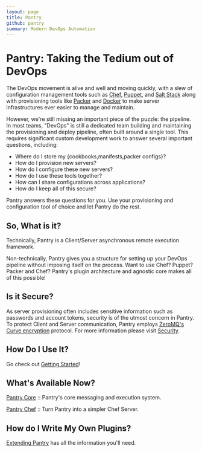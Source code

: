 ```yaml
---
layout: page
title: Pantry
github: pantry
summary: Modern DevOps Automation
---
```


# Pantry: Taking the Tedium out of DevOps

The DevOps movement is alive and well and moving quickly, with a slew of configuration management tools such as [Chef](http://www.getchef.com/chef/), [Puppet](http://puppetlabs.com/), and [Salt Stack](http://www.saltstack.com/) along with provisioning tools like [Packer](http://www.packer.io/) and [Docker](https://www.docker.io/) to make server infrastructures ever easier to manage and maintain.

However, we're still missing an important piece of the puzzle: the pipeline. In most teams, "DevOps" is still a dedicated team building and maintaining the provisioning and deploy pipeline, often built around a single tool. This requires significant custom development work to answer several important questions, including:

* Where do I store my {cookbooks,manifests,packer configs}?
* How do I provision new servers?
* How do I configure these new servers?
* How do I use these tools together?
* How can I share configurations across applications?
* How do I keep all of this secure?

Pantry answers these questions for you. Use your provisioning and configuration tool of choice and let Pantry do the rest.

## So, What is it?

Technically, Pantry is a Client/Server asynchronous remote execution framework.

Non-technically, Pantry gives you a structure for setting up your DevOps pipeline without imposing itself on the process. Want to use Chef? Puppet? Packer and Chef? Pantry's plugin architecture and agnostic core makes all of this possible!

## Is it Secure?

As server provisioning often includes sensitive information such as passwords and account tokens, security is of the utmost concern in Pantry. To protect Client and Server communication, Pantry employs [ZeroMQ's](http://zeromq.org/) [Curve encryption](http://curvezmq.org/) protocol. For more information please visit [Security](/core/security.html).


## How Do I Use It?

Go check out [Getting Started](/getting_started.html)!

## What's Available Now?

[Pantry Core](/core) :: Pantry's core messaging and execution system.

[Pantry Chef](/chef) :: Turn Pantry into a simpler Chef Server.

## How do I Write My Own Plugins?

[Extending Pantry](/core/extending.html) has all the information you'll need.


